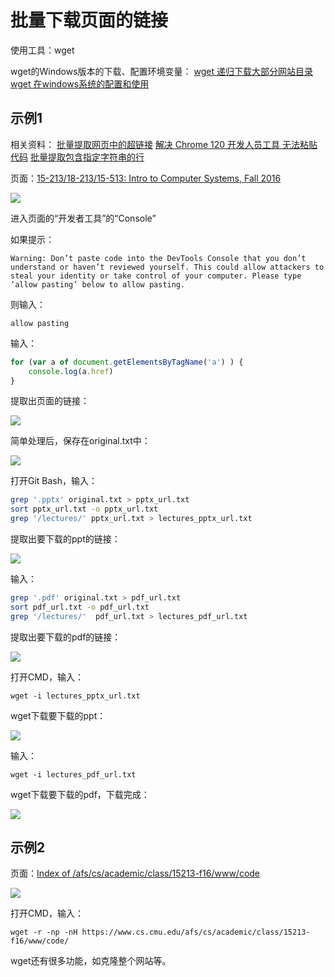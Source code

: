 # 批量下载页面的链接

使用工具：wget

wget的Windows版本的下载、配置环境变量：
[wget 递归下载大部分网站目录](https://blog.csdn.net/weixin_46403483/article/details/107696272)
[wget 在windows系统的配置和使用](https://www.bilibili.com/video/BV1Dq4y1Y7xP/)



## 示例1

相关资料：
[批量提取网页中的超链接](https://blog.csdn.net/weixin_46605479/article/details/125590235)
[解决 Chrome 120 开发人员工具 无法粘贴代码](https://blog.csdn.net/weixin_44816664/article/details/135213622)
[批量提取包含指定字符串的行](https://blog.csdn.net/zyjtx321/article/details/104037542)

页面：[15-213/18-213/15-513: Intro to Computer Systems, Fall 2016](https://www.cs.cmu.edu/afs/cs/academic/class/15213-f16/www/schedule.html)

![](images/image-20240111032646923.png)

进入页面的“开发者工具”的“Console”

如果提示：

```
Warning: Don’t paste code into the DevTools Console that you don’t understand or haven’t reviewed yourself. This could allow attackers to steal your identity or take control of your computer. Please type ‘allow pasting’ below to allow pasting.
```

则输入：

```
allow pasting
```

输入：

```javascript
for (var a of document.getElementsByTagName('a') ) {
    console.log(a.href)
}
```

提取出页面的链接：

![](images/image-20240111034104908.png)

简单处理后，保存在original.txt中：

![](images/image-20240111034234383.png)

打开Git Bash，输入：

```bash
grep '.pptx' original.txt > pptx_url.txt
sort pptx_url.txt -o pptx_url.txt
grep '/lectures/' pptx_url.txt > lectures_pptx_url.txt
```

提取出要下载的ppt的链接：

![](images/image-20240111034807672.png)

输入：

```bash
grep '.pdf' original.txt > pdf_url.txt
sort pdf_url.txt -o pdf_url.txt
grep '/lectures/'  pdf_url.txt > lectures_pdf_url.txt
```

提取出要下载的pdf的链接：

![](images/image-20240111034921019.png)

打开CMD，输入：

```
wget -i lectures_pptx_url.txt
```

wget下载要下载的ppt：

![](images/image-20240111040120583.png)

输入：

```
wget -i lectures_pdf_url.txt
```

wget下载要下载的pdf，下载完成：

![](images/image-20240111040214691.png)



## 示例2

页面：[Index of /afs/cs/academic/class/15213-f16/www/code](https://www.cs.cmu.edu/afs/cs/academic/class/15213-f16/www/code/)

![](images/image-20240111041226884.png)

打开CMD，输入：

```
wget -r -np -nH https://www.cs.cmu.edu/afs/cs/academic/class/15213-f16/www/code/
```



wget还有很多功能，如克隆整个网站等。
